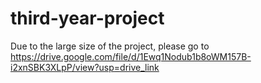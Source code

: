 # third-year-project

Due to the large size of the project, please go to https://drive.google.com/file/d/1Ewq1Nodub1b8oWM157B-i2xnSBK3XLpP/view?usp=drive_link
